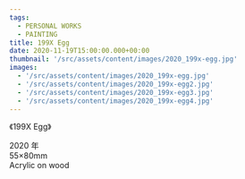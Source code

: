 ```yaml
---
tags:
  - PERSONAL WORKS
  - PAINTING
title: 199X Egg
date: 2020-11-19T15:00:00.000+00:00
thumbnail: '/src/assets/content/images/2020_199x-egg.jpg'
images:
  - '/src/assets/content/images/2020_199x-egg.jpg'
  - '/src/assets/content/images/2020_199x-egg2.jpg'
  - '/src/assets/content/images/2020_199x-egg3.jpg'
  - '/src/assets/content/images/2020_199x-egg4.jpg'
---
```


《199X Egg》

2020 年  
55×80mm  
Acrylic on wood
